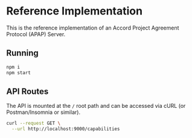 # Reference Implementation

This is the reference implementation of an Accord Project Agreement Protocol (APAP) Server.

## Running

```bash
npm i
npm start
```

## API Routes

The API is mounted at the `/` root path and can be accessed via cURL (or Postman/Insomnia or similar).

```bash
curl --request GET \
  --url http://localhost:9000/capabilities
```